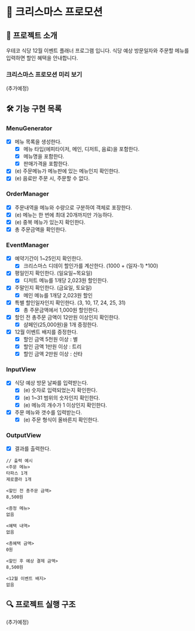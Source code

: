 # 🎄 크리스마스 프로모션

## 🚀 프로젝트 소개

우테코 식당 12월 이벤트 플래너 프로그램 입니다.
식당 예상 방문일자와 주문할 메뉴를 입력하면 할인 혜택을 안내합니다.

### 크리스마스 프로모션 미리 보기

(추가예정)

## 🛠️ 기능 구현 목록

### MenuGenerator

- [x] 메뉴 목록을 생성한다.
  - [x] 메뉴 타입(에피타이저, 메인, 디저트, 음료)을 포함한다.
  - [x] 메뉴명을 포함한다.
  - [x] 판매가격을 포함한다.
- [x] (e) 주문메뉴가 메뉴판에 있는 메뉴인지 확인한다.
- [x] (e) 음료만 주문 시, 주문할 수 없다.

### OrderManager

- [x] 주문내역을 메뉴와 수량으로 구분하여 객체로 포장한다.
- [x] (e) 메뉴는 한 번에 최대 20개까지만 가능하다.
- [x] (e) 중복 메뉴가 있는지 확인한다.
- [x] 총 주문금액을 확인한다.

### EventManager

- [x] 예약기간이 1~25인지 확인한다.
  - [x] 크리스마스 디데이 할인가를 계산한다. (1000 + (일자-1) \*100)
- [x] 평일인지 확인한다. (일요일~목요일)
  - [x] 디저트 메뉴를 1개당 2,023원 할인한다.
- [x] 주말인지 확인한다. (금요일, 토요일)
  - [x] 메인 메뉴를 1개당 2,023원 할인
- [x] 특별 할인일자인지 확인한다. (3, 10, 17, 24, 25, 31)
  - [x] 총 주문금액에서 1,000원 할인한다.
- [x] 할인 전 총주문 금액이 12만원 이상인지 확인한다.
  - [x] 샴페인(25,000원)을 1개 증정한다.
- [x] 12월 이벤트 배지를 증정한다.
  - [x] 할인 금액 5천원 이상 : 별
  - [x] 할인 금액 1만원 이상 : 트리
  - [x] 할인 금액 2만원 이상 : 산타

### InputView

- [x] 식당 예상 방문 날짜를 입력받는다.
  - [x] (e) 숫자로 입력되었는지 확인한다.
  - [x] (e) 1~31 범위의 숫자인지 확인한다.
  - [x] (e) 메뉴의 개수가 1 이상인지 확인한다.
- [x] 주문 메뉴와 갯수를 입력받는다.
  - [x] (e) 주문 형식이 올바른지 확인한다.

### OutputView

- [x] 결과를 출력한다.

```
// 출력 예시
<주문 메뉴>
타파스 1개
제로콜라 1개

<할인 전 총주문 금액>
8,500원

<증정 메뉴>
없음

<혜택 내역>
없음

<총혜택 금액>
0원

<할인 후 예상 결제 금액>
8,500원

<12월 이벤트 배지>
없음
```

## 🔍 프로젝트 실행 구조

(추가예정)
